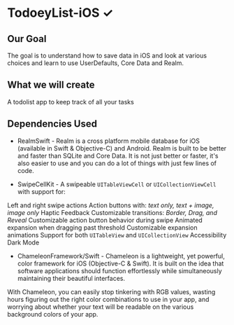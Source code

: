 # TodoeyList-iOS ✓



## Our Goal

The goal is to understand how to save data in iOS and look at various choices and learn to use UserDefaults, Core Data and Realm.


## What we will create

A todolist app to keep track of all your tasks

## Dependencies Used
* RealmSwift - Realm is a cross platform mobile database for iOS (available in Swift & Objective-C) and Android. Realm is built to be better and faster than SQLite and Core Data. It is not just better or faster, it's also easier to use and you can do a lot of things with just few lines of code.

* SwipeCellKit - A swipeable `UITableViewCell` or `UICollectionViewCell` with support for:

Left and right swipe actions
Action buttons with: *text only, text + image, image only*
Haptic Feedback
Customizable transitions: *Border, Drag, and Reveal*
Customizable action button behavior during swipe
Animated expansion when dragging past threshold
Customizable expansion animations
Support for both `UITableView` and `UICollectionView`
Accessibility
Dark Mode

* ChameleonFramework/Swift - Chameleon is a lightweight, yet powerful, color framework for iOS (Objective-C & Swift). It is built on the idea that software applications should function effortlessly while simultaneously maintaining their beautiful interfaces.

With Chameleon, you can easily stop tinkering with RGB values, wasting hours figuring out the right color combinations to use in your app, and worrying about whether your text will be readable on the various background colors of your app.
